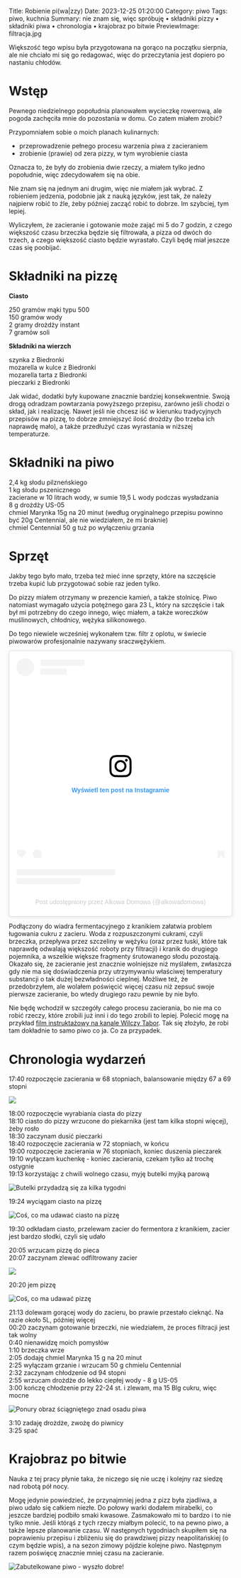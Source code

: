 Title: Robienie pi(wa|zzy)
Date: 2023-12-25 01:20:00
Category: piwo
Tags: piwo, kuchnia
Summary: nie znam się, więc spróbuję • składniki pizzy • składniki piwa • chronologia • krajobraz po bitwie
PreviewImage: filtracja.jpg

Większość tego wpisu była przygotowana na gorąco na początku sierpnia, ale nie chciało mi się go redagować, więc do przeczytania jest dopiero po nastaniu chłodów.

# Wstęp

Pewnego niedzielnego popołudnia planowałem wycieczkę rowerową, ale pogoda zachęciła mnie do pozostania w domu. Co zatem miałem zrobić?

Przypomniałem sobie o moich planach kulinarnych:

 - przeprowadzenie pełnego procesu warzenia piwa z zacieraniem
 - zrobienie (prawie) od zera pizzy, w tym wyrobienie ciasta

Oznacza to, że były do zrobienia dwie rzeczy, a miałem tylko jedno popołudnie, więc zdecydowałem się na obie.

Nie znam się na jednym ani drugim, więc nie miałem jak wybrać. Z robieniem jedzenia, podobnie jak z nauką języków, jest tak, że należy najpierw robić to źle, żeby później zacząć robić to dobrze. Im szybciej, tym lepiej.

Wyliczyłem, że zacieranie i gotowanie może zająć mi 5 do 7 godzin, z czego większość czasu brzeczka będzie się filtrowała, a pizza od dwóch do trzech, a czego większość ciasto będzie wyrastało. Czyli będę miał jeszcze czas się poobijać.

# Składniki na pizzę

**Ciasto**

250 gramów mąki typu 500  
150 gramów wody  
2 gramy drożdży instant  
7 gramów soli  

**Składniki na wierzch**

szynka z Biedronki  
mozarella w kulce z Biedronki  
mozarella tarta z Biedronki  
pieczarki z Biedronki  

Jak widać, dodatki były kupowane znacznie bardziej konsekwentnie. Swoją drogą odradzam powtarzania powyższego przepisu, zarówno jeśli chodzi o skład, jak i realizację. Nawet jeśli nie chcesz iść w kierunku tradycyjnych przepisów na pizzę, to dobrze zmniejszyć ilość drożdży (bo trzeba ich naprawdę mało), a także przedłużyć czas wyrastania w niższej temperaturze.

# Składniki na piwo

2,4 kg słodu pilzneńskiego  
1 kg słodu pszenicznego  
zacierane w 10 litrach wody, w sumie 19,5 L wody podczas wysładzania  
8 g drożdży US-05  
chmiel Marynka 15g na 20 minut (według oryginalnego przepisu powinno być 20g Centennial, ale nie wiedziałem, że mi braknie)  
chmiel Centennial 50 g tuż po wyłączeniu grzania  

# Sprzęt

Jakby tego było mało, trzeba też mieć inne sprzęty, które na szczęście trzeba kupić lub przygotować sobie raz jeden tylko.

Do pizzy miałem otrzymany w prezencie kamień, a także stolnicę. Piwo natomiast wymagało użycia potężnego gara 23 L, który na szczęście i tak był mi potrzebny do czego innego, więc miałem, a także woreczków muślinowych, chłodnicy, wężyka silikonowego.

Do tego niewiele wcześniej wykonałem tzw. filtr z oplotu, w świecie piwowarów profesjonalnie nazywany sraczwężykiem.

<blockquote class="instagram-media" data-instgrm-captioned data-instgrm-permalink="https://www.instagram.com/p/CvLDa06rVPn/?utm_source=ig_embed&amp;utm_campaign=loading" data-instgrm-version="14" style=" background:#FFF; border:0; border-radius:3px; box-shadow:0 0 1px 0 rgba(0,0,0,0.5),0 1px 10px 0 rgba(0,0,0,0.15); margin: 1px; max-width:540px; min-width:326px; padding:0; width:99.375%; width:-webkit-calc(100% - 2px); width:calc(100% - 2px);"><div style="padding:16px;"> <a href="https://www.instagram.com/p/CvLDa06rVPn/?utm_source=ig_embed&amp;utm_campaign=loading" style=" background:#FFFFFF; line-height:0; padding:0 0; text-align:center; text-decoration:none; width:100%;" target="_blank"> <div style=" display: flex; flex-direction: row; align-items: center;"> <div style="background-color: #F4F4F4; border-radius: 50%; flex-grow: 0; height: 40px; margin-right: 14px; width: 40px;"></div> <div style="display: flex; flex-direction: column; flex-grow: 1; justify-content: center;"> <div style=" background-color: #F4F4F4; border-radius: 4px; flex-grow: 0; height: 14px; margin-bottom: 6px; width: 100px;"></div> <div style=" background-color: #F4F4F4; border-radius: 4px; flex-grow: 0; height: 14px; width: 60px;"></div></div></div><div style="padding: 19% 0;"></div> <div style="display:block; height:50px; margin:0 auto 12px; width:50px;"><svg width="50px" height="50px" viewBox="0 0 60 60" version="1.1" xmlns="https://www.w3.org/2000/svg" xmlns:xlink="https://www.w3.org/1999/xlink"><g stroke="none" stroke-width="1" fill="none" fill-rule="evenodd"><g transform="translate(-511.000000, -20.000000)" fill="#000000"><g><path d="M556.869,30.41 C554.814,30.41 553.148,32.076 553.148,34.131 C553.148,36.186 554.814,37.852 556.869,37.852 C558.924,37.852 560.59,36.186 560.59,34.131 C560.59,32.076 558.924,30.41 556.869,30.41 M541,60.657 C535.114,60.657 530.342,55.887 530.342,50 C530.342,44.114 535.114,39.342 541,39.342 C546.887,39.342 551.658,44.114 551.658,50 C551.658,55.887 546.887,60.657 541,60.657 M541,33.886 C532.1,33.886 524.886,41.1 524.886,50 C524.886,58.899 532.1,66.113 541,66.113 C549.9,66.113 557.115,58.899 557.115,50 C557.115,41.1 549.9,33.886 541,33.886 M565.378,62.101 C565.244,65.022 564.756,66.606 564.346,67.663 C563.803,69.06 563.154,70.057 562.106,71.106 C561.058,72.155 560.06,72.803 558.662,73.347 C557.607,73.757 556.021,74.244 553.102,74.378 C549.944,74.521 548.997,74.552 541,74.552 C533.003,74.552 532.056,74.521 528.898,74.378 C525.979,74.244 524.393,73.757 523.338,73.347 C521.94,72.803 520.942,72.155 519.894,71.106 C518.846,70.057 518.197,69.06 517.654,67.663 C517.244,66.606 516.755,65.022 516.623,62.101 C516.479,58.943 516.448,57.996 516.448,50 C516.448,42.003 516.479,41.056 516.623,37.899 C516.755,34.978 517.244,33.391 517.654,32.338 C518.197,30.938 518.846,29.942 519.894,28.894 C520.942,27.846 521.94,27.196 523.338,26.654 C524.393,26.244 525.979,25.756 528.898,25.623 C532.057,25.479 533.004,25.448 541,25.448 C548.997,25.448 549.943,25.479 553.102,25.623 C556.021,25.756 557.607,26.244 558.662,26.654 C560.06,27.196 561.058,27.846 562.106,28.894 C563.154,29.942 563.803,30.938 564.346,32.338 C564.756,33.391 565.244,34.978 565.378,37.899 C565.522,41.056 565.552,42.003 565.552,50 C565.552,57.996 565.522,58.943 565.378,62.101 M570.82,37.631 C570.674,34.438 570.167,32.258 569.425,30.349 C568.659,28.377 567.633,26.702 565.965,25.035 C564.297,23.368 562.623,22.342 560.652,21.575 C558.743,20.834 556.562,20.326 553.369,20.18 C550.169,20.033 549.148,20 541,20 C532.853,20 531.831,20.033 528.631,20.18 C525.438,20.326 523.257,20.834 521.349,21.575 C519.376,22.342 517.703,23.368 516.035,25.035 C514.368,26.702 513.342,28.377 512.574,30.349 C511.834,32.258 511.326,34.438 511.181,37.631 C511.035,40.831 511,41.851 511,50 C511,58.147 511.035,59.17 511.181,62.369 C511.326,65.562 511.834,67.743 512.574,69.651 C513.342,71.625 514.368,73.296 516.035,74.965 C517.703,76.634 519.376,77.658 521.349,78.425 C523.257,79.167 525.438,79.673 528.631,79.82 C531.831,79.965 532.853,80.001 541,80.001 C549.148,80.001 550.169,79.965 553.369,79.82 C556.562,79.673 558.743,79.167 560.652,78.425 C562.623,77.658 564.297,76.634 565.965,74.965 C567.633,73.296 568.659,71.625 569.425,69.651 C570.167,67.743 570.674,65.562 570.82,62.369 C570.966,59.17 571,58.147 571,50 C571,41.851 570.966,40.831 570.82,37.631"></path></g></g></g></svg></div><div style="padding-top: 8px;"> <div style=" color:#3897f0; font-family:Arial,sans-serif; font-size:14px; font-style:normal; font-weight:550; line-height:18px;">Wyświetl ten post na Instagramie</div></div><div style="padding: 12.5% 0;"></div> <div style="display: flex; flex-direction: row; margin-bottom: 14px; align-items: center;"><div> <div style="background-color: #F4F4F4; border-radius: 50%; height: 12.5px; width: 12.5px; transform: translateX(0px) translateY(7px);"></div> <div style="background-color: #F4F4F4; height: 12.5px; transform: rotate(-45deg) translateX(3px) translateY(1px); width: 12.5px; flex-grow: 0; margin-right: 14px; margin-left: 2px;"></div> <div style="background-color: #F4F4F4; border-radius: 50%; height: 12.5px; width: 12.5px; transform: translateX(9px) translateY(-18px);"></div></div><div style="margin-left: 8px;"> <div style=" background-color: #F4F4F4; border-radius: 50%; flex-grow: 0; height: 20px; width: 20px;"></div> <div style=" width: 0; height: 0; border-top: 2px solid transparent; border-left: 6px solid #f4f4f4; border-bottom: 2px solid transparent; transform: translateX(16px) translateY(-4px) rotate(30deg)"></div></div><div style="margin-left: auto;"> <div style=" width: 0px; border-top: 8px solid #F4F4F4; border-right: 8px solid transparent; transform: translateY(16px);"></div> <div style=" background-color: #F4F4F4; flex-grow: 0; height: 12px; width: 16px; transform: translateY(-4px);"></div> <div style=" width: 0; height: 0; border-top: 8px solid #F4F4F4; border-left: 8px solid transparent; transform: translateY(-4px) translateX(8px);"></div></div></div> <div style="display: flex; flex-direction: column; flex-grow: 1; justify-content: center; margin-bottom: 24px;"> <div style=" background-color: #F4F4F4; border-radius: 4px; flex-grow: 0; height: 14px; margin-bottom: 6px; width: 224px;"></div> <div style=" background-color: #F4F4F4; border-radius: 4px; flex-grow: 0; height: 14px; width: 144px;"></div></div></a><p style=" color:#c9c8cd; font-family:Arial,sans-serif; font-size:14px; line-height:17px; margin-bottom:0; margin-top:8px; overflow:hidden; padding:8px 0 7px; text-align:center; text-overflow:ellipsis; white-space:nowrap;"><a href="https://www.instagram.com/p/CvLDa06rVPn/?utm_source=ig_embed&amp;utm_campaign=loading" style=" color:#c9c8cd; font-family:Arial,sans-serif; font-size:14px; font-style:normal; font-weight:normal; line-height:17px; text-decoration:none;" target="_blank">Post udostępniony przez Alkowa Domowa (@alkowadomowa)</a></p></div></blockquote>
<script async src="https://www.instagram.com/embed.js"></script>

Podłączony do wiadra fermentacyjnego z kranikiem załatwia problem ługowania cukru z zacieru. Woda z rozpuszczonymi cukrami, czyli brzeczka, przepływa przez szczeliny w wężyku (oraz przez łuski, które tak naprawdę odwalają większość roboty przy filtracji) i kranik do drugiego pojemnika, a wszelkie większe fragmenty śrutowanego słodu pozostają. Okazało się, że zacieranie jest znacznie wolniejsze niż myślałem, zwłaszcza gdy nie ma się doświadczenia przy utrzymywaniu właściwej temperatury substancji o tak dużej bezwładności cieplnej. Możliwe też, że przedobrzyłem, ale wolałem poświęcić więcej czasu niż zepsuć swoje pierwsze zacieranie, bo wtedy drugiego razu pewnie by nie było.

Nie będę wchodził w szczegóły całego procesu zacierania, bo nie ma co robić rzeczy, które zrobili już inni i do tego zrobili to lepiej. Polecić mogę na przykład [film instruktażowy na kanale Wilczy Tabor](https://www.youtube.com/watch?v=KzbSpRVlYeU). Tak się złożyło, że robi tam dokładnie to samo piwo co ja. Co za przypadek.

# Chronologia wydarzeń

17:40 rozpoczęcie zacierania w 68 stopniach, balansowanie między 67 a 69 stopni  

![]({attach}zacieranie.jpg)

18:00 rozpoczęcie wyrabiania ciasta do pizzy  
18:10 ciasto do pizzy wrzucone do piekarnika (jest tam kilka stopni więcej), żeby rosło  
18:30 zaczynam dusić pieczarki  
18:40 rozpoczęcie zacierania w 72 stopniach, w końcu  
19:00 rozpoczęcie zacierania w 76 stopniach, koniec duszenia pieczarek  
19:10 wyłączam kuchenkę - koniec zacierania, czekam tylko aż trochę ostygnie  
19:13 korzystając z chwili wolnego czasu, myję butelki myjką parową  

![Butelki przydadzą się za kilka tygodni]({attach}czyszczenie-butelek.jpg)

19:24 wyciągam ciasto na pizzę  

![Coś, co ma udawać ciasto na pizzę]({attach}zupelnie-nie-to.jpg)

19:30 odkładam ciasto, przelewam zacier do fermentora z kranikiem, zacier jest bardzo słodki, czyli się udało  

20:05 wrzucam pizzę do pieca  
20:07 zaczynam zlewać odfiltrowany zacier  

![]({attach}filtracja.jpg)

20:20 jem pizzę

![Coś, co ma udawać pizzę]({attach}nie-pizza.jpg)

21:13 dolewam gorącej wody do zacieru, bo prawie przestało cieknąć. Na razie około 5L, później więcej  
00:20 zaczynam gotowanie brzeczki, nie wiedziałem, że proces filtracji jest tak wolny  
0:40 nienawidzę moich pomysłów  
1:10 brzeczka wrze  
2:05 dodaję chmiel Marynka 15 g na 20 minut  
2:25 wyłączam grzanie i wrzucam 50 g chmielu Centennial  
2:32 zaczynam chłodzenie od 94 stopni  
2:55 wrzucam drożdże do lekko ciepłej wody - 8 g US-05  
3:00 kończę chłodzenie przy 22-24 st. i zlewam, ma 15 Blg cukru, więc mocne

![Ponury obraz ściągniętego znad osadu piwa]({attach}gotowanie-brzeczki.jpg)

3:10 zadaję drożdże, zwożę do piwnicy  
3:25 spać

# Krajobraz po bitwie

Nauka z tej pracy płynie taka, że niczego się nie uczę i kolejny raz siedzę nad robotą pół nocy.

Mogę jedynie powiedzieć, że przynajmniej jedna z pizz była zjadliwa, a piwo udało się całkiem niezłe. Do połowy warki dodałem mirabelki, co jeszcze bardziej podbiło smaki kwasowe. Zasmakowało mi to bardzo i to nie tylko mnie. Jeśli którąś z tych rzeczy miałbym polecić, to na pewno piwo, a także lepsze planowanie czasu. W następnych tygodniach skupiłem się na poprawieniu przepisu i zbliżeniu się do prawdziwej pizzy neapolitańskiej (o czym będzie wpis), a na sezon zimowy pójdzie kolejne piwo. Następnym razem poświęcę znacznie mniej czasu na zacieranie.

![Zabutelkowane piwo - wyszło dobre!]({attach}butelki.jpg)

